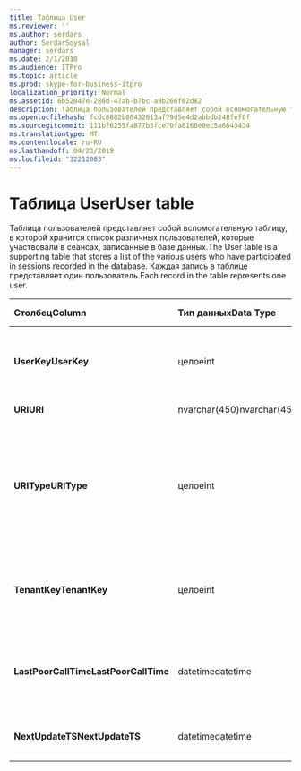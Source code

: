 ```yaml
---
title: Таблица User
ms.reviewer: ''
ms.author: serdars
author: SerdarSoysal
manager: serdars
ms.date: 2/1/2018
ms.audience: ITPro
ms.topic: article
ms.prod: skype-for-business-itpro
localization_priority: Normal
ms.assetid: 6b52047e-286d-47ab-b7bc-a9b266f62d82
description: Таблица пользователей представляет собой вспомогательную таблицу, в которой хранится список различных пользователей, которые участвовали в сеансах, записанные в базе данных. Каждая запись в таблице представляет один пользователь.
ms.openlocfilehash: fcdc8682b86432613af79d5e4d2abbdb248fef0f
ms.sourcegitcommit: 111bf6255fa877b3fce70fa8166e8ec5a6643434
ms.translationtype: MT
ms.contentlocale: ru-RU
ms.lasthandoff: 04/23/2019
ms.locfileid: "32212083"
---
```

# <a name="user-table"></a><span data-ttu-id="d231d-104">Таблица User</span><span class="sxs-lookup"><span data-stu-id="d231d-104">User table</span></span>
 
<span data-ttu-id="d231d-105">Таблица пользователей представляет собой вспомогательную таблицу, в которой хранится список различных пользователей, которые участвовали в сеансах, записанные в базе данных.</span><span class="sxs-lookup"><span data-stu-id="d231d-105">The User table is a supporting table that stores a list of the various users who have participated in sessions recorded in the database.</span></span> <span data-ttu-id="d231d-106">Каждая запись в таблице представляет один пользователь.</span><span class="sxs-lookup"><span data-stu-id="d231d-106">Each record in the table represents one user.</span></span>
  
|<span data-ttu-id="d231d-107">**Столбец**</span><span class="sxs-lookup"><span data-stu-id="d231d-107">**Column**</span></span>|<span data-ttu-id="d231d-108">**Тип данных**</span><span class="sxs-lookup"><span data-stu-id="d231d-108">**Data Type**</span></span>|<span data-ttu-id="d231d-109">**Ключ/индекс**</span><span class="sxs-lookup"><span data-stu-id="d231d-109">**Key/Index**</span></span>|<span data-ttu-id="d231d-110">**Сведения**</span><span class="sxs-lookup"><span data-stu-id="d231d-110">**Details**</span></span>|
|:-----|:-----|:-----|:-----|
|<span data-ttu-id="d231d-111">**UserKey**</span><span class="sxs-lookup"><span data-stu-id="d231d-111">**UserKey**</span></span> <br/> |<span data-ttu-id="d231d-112">целое</span><span class="sxs-lookup"><span data-stu-id="d231d-112">int</span></span>  <br/> |<span data-ttu-id="d231d-113">Primary</span><span class="sxs-lookup"><span data-stu-id="d231d-113">Primary</span></span>  <br/> |<span data-ttu-id="d231d-114">Уникальный номер, идентифицирующий этого пользователя.</span><span class="sxs-lookup"><span data-stu-id="d231d-114">Unique number identifying this user.</span></span>  <br/> |
|<span data-ttu-id="d231d-115">**URI**</span><span class="sxs-lookup"><span data-stu-id="d231d-115">**URI**</span></span> <br/> |<span data-ttu-id="d231d-116">nvarchar(450)</span><span class="sxs-lookup"><span data-stu-id="d231d-116">nvarchar(450)</span></span>  <br/> |<span data-ttu-id="d231d-117">Уникальный</span><span class="sxs-lookup"><span data-stu-id="d231d-117">Unique</span></span>  <br/> |<span data-ttu-id="d231d-118">Строка URI.</span><span class="sxs-lookup"><span data-stu-id="d231d-118">URI string.</span></span>  <br/> |
|<span data-ttu-id="d231d-119">**URIType**</span><span class="sxs-lookup"><span data-stu-id="d231d-119">**URIType**</span></span> <br/> |<span data-ttu-id="d231d-120">целое</span><span class="sxs-lookup"><span data-stu-id="d231d-120">int</span></span>  <br/> ||<span data-ttu-id="d231d-121">1 — Неизвестный тип URI.</span><span class="sxs-lookup"><span data-stu-id="d231d-121">1 is unknown URI type.</span></span>  <br/> <span data-ttu-id="d231d-122">2 — URI пользователя.</span><span class="sxs-lookup"><span data-stu-id="d231d-122">2 is user URI.</span></span>  <br/> <span data-ttu-id="d231d-123">4 — URI конференции.</span><span class="sxs-lookup"><span data-stu-id="d231d-123">4 is conference URI.</span></span>  <br/> <span data-ttu-id="d231d-124">8 — URI телефона.</span><span class="sxs-lookup"><span data-stu-id="d231d-124">8 is phone URI.</span></span>  <br/> |
|<span data-ttu-id="d231d-125">**TenantKey**</span><span class="sxs-lookup"><span data-stu-id="d231d-125">**TenantKey**</span></span> <br/> |<span data-ttu-id="d231d-126">целое</span><span class="sxs-lookup"><span data-stu-id="d231d-126">int</span></span>  <br/> |<span data-ttu-id="d231d-127">Внешний</span><span class="sxs-lookup"><span data-stu-id="d231d-127">Foreign</span></span>  <br/> |<span data-ttu-id="d231d-128">Клиент пользователя, ссылается на таблицу клиентов.</span><span class="sxs-lookup"><span data-stu-id="d231d-128">Tenant of the user, referenced from tenant table.</span></span>  <br/> |
|<span data-ttu-id="d231d-129">**LastPoorCallTime**</span><span class="sxs-lookup"><span data-stu-id="d231d-129">**LastPoorCallTime**</span></span> <br/> |<span data-ttu-id="d231d-130">datetime</span><span class="sxs-lookup"><span data-stu-id="d231d-130">datetime</span></span>  <br/> ||<span data-ttu-id="d231d-131">Новейшие метка времени, когда пользователь имел аудиовызов плохого качества.</span><span class="sxs-lookup"><span data-stu-id="d231d-131">Latest time stamp when the user had a poor audio call.</span></span>  <br/> |
|<span data-ttu-id="d231d-132">**NextUpdateTS**</span><span class="sxs-lookup"><span data-stu-id="d231d-132">**NextUpdateTS**</span></span> <br/> |<span data-ttu-id="d231d-133">datetime</span><span class="sxs-lookup"><span data-stu-id="d231d-133">datetime</span></span>  <br/> ||<span data-ttu-id="d231d-134">Только для внутреннего использования.</span><span class="sxs-lookup"><span data-stu-id="d231d-134">For internal use only.</span></span>  <br/> |
   

